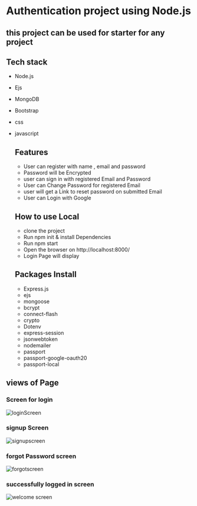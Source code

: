 # Authentication project using Node.js

## this project can be used for starter for any project

## Tech stack
+ Node.js
+ Ejs
+ MongoDB
+ Bootstrap
+ css
+ javascript

  ## Features
    
    + User can register with name , email and password
    + Password will be Encrypted
    + user can sign in with registered Email and Password
    + User can Change Password for registered Email
    + user will get a Link to reset password on submitted Email
    + User can Login with Google

  ## How to use Local 
  + clone the project
  + Run npm init & install Dependencies
  + Run npm start
  + Open the browser on http://localhost:8000/
  + Login Page will display


  ## Packages Install
  + Express.js
  + ejs
  + mongoose
  + bcrypt
  + connect-flash
  + crypto
  + Dotenv
  + express-session
  + jsonwebtoken
  + nodemailer
  + passport
  + passport-google-oauth20
  + passport-local

  

## views of Page
###   Screen for login
![loginScreen](https://github.com/Mohd-Akbar1/Node.js-Authentication-project/assets/146831190/bad82e1f-7c9f-4057-ad3c-119352556e24)

### signup Screen
![signupscreen](https://github.com/Mohd-Akbar1/Node.js-Authentication-project/assets/146831190/81d8b40a-fec4-4e9f-b154-eeb8aaabcfaf)

### forgot Password screen

![forgotscreen](https://github.com/Mohd-Akbar1/Node.js-Authentication-project/assets/146831190/7c643001-78e2-47a2-950b-5ef531d85942)

### successfully logged in screen

![welcome screen](https://github.com/Mohd-Akbar1/Node.js-Authentication-project/assets/146831190/e024428e-59f0-4268-a96c-febc5d76d579)


    

  
